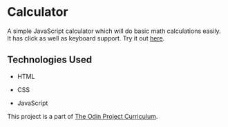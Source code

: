# Calculator

A simple JavaScript calculator which will do basic math calculations easily. It has click as well as keyboard support. Try it out [here](https://sneharatnani.github.io/calculator/).

## Technologies Used

- HTML

- CSS

- JavaScript

This project is a part of [The Odin Project Curriculum](https://www.theodinproject.com/paths/foundations/courses/foundations/lessons/calculator).